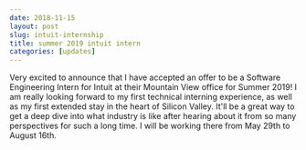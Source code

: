 ```yaml
---
date: 2018-11-15
layout: post
slug: intuit-internship
title: summer 2019 intuit intern
categories: [updates]
---
```

Very excited to announce that I have accepted an offer to be a Software Engineering Intern for Intuit at their Mountain View office for Summer 2019! I am really looking forward to my first technical interning experience, as well as my first extended stay in the heart of Silicon Valley. It'll be a great way to get a deep dive into what industry is like after hearing about it from so many perspectives for such a long time. I will be working there from May 29th to August 16th. 
